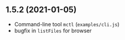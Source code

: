 1.5.2 (2021-01-05)
-----------------------

* Command-line tool `mctl` (`examples/cli.js`)
* bugfix in `listFiles` for browser

